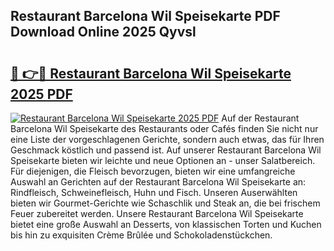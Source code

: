 ## Restaurant Barcelona Wil Speisekarte PDF Download Online 2025 Qyvsl

# <h2><a href="http://gc92j4s.nevu.top/?p=Restaurant+Barcelona+Wil+Speisekarte">🔗 👉🔴 Restaurant Barcelona Wil Speisekarte 2025 PDF</a></h2>

[![Restaurant Barcelona Wil Speisekarte 2025 PDF](https://i.imgur.com/dBaPXMq.png)](http://gc92j4s.nevu.top/?p=Restaurant+Barcelona+Wil+Speisekarte)
Auf der Restaurant Barcelona Wil Speisekarte des Restaurants oder Cafés finden Sie nicht nur eine Liste der vorgeschlagenen Gerichte, sondern auch etwas, das für Ihren Geschmack köstlich und passend ist. Auf unserer Restaurant Barcelona Wil Speisekarte bieten wir leichte und neue Optionen an - unser Salatbereich. Für diejenigen, die Fleisch bevorzugen, bieten wir eine umfangreiche Auswahl an Gerichten auf der Restaurant Barcelona Wil Speisekarte an: Rindfleisch, Schweinefleisch, Huhn und Fisch. Unseren Auserwählten bieten wir Gourmet-Gerichte wie Schaschlik und Steak an, die bei frischem Feuer zubereitet werden. Unsere Restaurant Barcelona Wil Speisekarte bietet eine große Auswahl an Desserts, von klassischen Torten und Kuchen bis hin zu exquisiten Crème Brûlée und Schokoladenstückchen.
